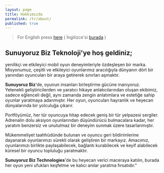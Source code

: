 ```yaml
---
layout: page
title: Hakkımızda
permalink: /tr/about/
published: true
---
```


> For English press [here](/en/about/) ( İngilizce'si [burada](/en/about/) )

## Sunuyoruz Biz Teknoloji'ye hoş geldiniz;

yenilikçi ve etkileyici mobil oyun deneyimleriyle özdeşleşen bir marka. Misyonumuz, çeşitli ve etkileyici oyunlarımız aracılığıyla dünyanın dört bir yanından oyuncuları bir araya getirerek sınırları aşmaktır.

**Sunuyoruz Biz**'de, oyunun insanları birleştirme gücüne inanıyoruz. Yetenekli geliştiricilerden ve yaratıcı hikaye anlatıcılarından oluşan ekibimiz, sadece eğlenceli değil, aynı zamanda zengin anlatımlara ve estetiğe sahip oyunlar yaratmaya adanmıştır. Her oyun, oyuncuları hayranlık ve heyecan dünyalarında bir yolculuğa çıkarır.

Portföyümüz, her tür oyuncuya hitap edecek geniş bir tür yelpazesi sergiler. Adrenalin dolu aksiyon oyunlarından düşündürücü bulmacalara kadar, her yaratım benzersiz ve unutulmaz bir deneyim sunmak üzere tasarlanmıştır.

Mükemmeliyet taahhüdünde bulunan ve oyuncu geri bildirimlerine dayanarak oyunlarımızı sürekli olarak geliştiren bir markayız. Amacımız, oyunlarımızı birlikte paylaşabilecek, bağlantı kurabilecek ve keyif alabilecek küresel bir oyuncu topluluğu yaratmaktır.

**Sunuyoruz Biz Technologies**'de bu heyecan verici maceraya katılın, burada her oyun yeni ufukları keşfetme ve kalıcı anılar yaratma fırsatıdır."